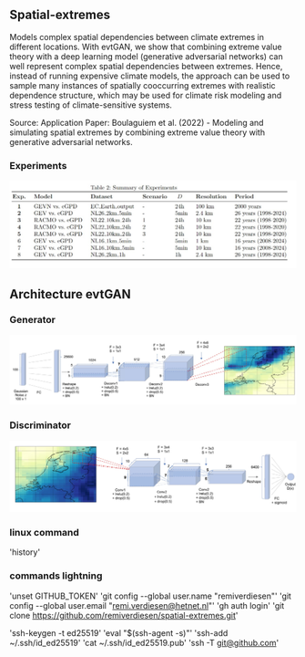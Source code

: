 ## Spatial-extremes
Models complex spatial dependencies between climate extremes in different locations. With evtGAN, we show that combining extreme value theory with a deep learning model (generative adversarial networks) can well represent complex spatial dependencies between extremes. Hence, instead of running expensive climate models, the approach can be used to sample many instances of spatially cooccurring extremes with realistic dependence structure, which may be used for climate risk modeling and stress testing of climate-sensitive systems.

Source: Application Paper: Boulaguiem et al. (2022) - Modeling and simulating spatial extremes by combining extreme value theory with generative adversarial networks.

### Experiments

![Experiments](figures/Experiments.jpg)


## Architecture evtGAN

### Generator

![Generator](figures/Generator.jpg)

### Discriminator

![Discriminator](figures/Discriminator.jpg)


### linux command
'history'

### commands lightning 

'unset GITHUB_TOKEN'
'git config --global user.name "remiverdiesen"'
'git config --global user.email "remi.verdiesen@hetnet.nl"'
'gh auth login'
'git clone https://github.com/remiverdiesen/spatial-extremes.git'

'ssh-keygen -t ed25519'
'eval "$(ssh-agent -s)"'
'ssh-add ~/.ssh/id_ed25519'
'cat ~/.ssh/id_ed25519.pub'
'ssh -T git@github.com'